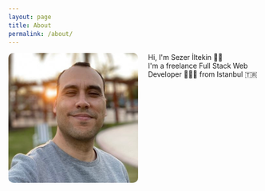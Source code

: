 ```yaml
---
layout: page
title: About
permalink: /about/
---
```


<style>

#about-container {
    min-height: 400px;
}

#about-container > .photo {
    float: left;
    margin: 0 20px 20px 0;
    max-width: 260px;
}

#about-container > .photo img {
    border-radius: 10px;
}

</style>

<div id="about-container">
<div class="photo">
<img src="/assets/images/author.jpg" alt="author">
</div>
<div class="text">
Hi, I'm Sezer İltekin 👋🏼 <br/>I'm a freelance Full Stack Web Developer 👨🏻‍💻 from Istanbul 🇹🇷
</div>
</div>


